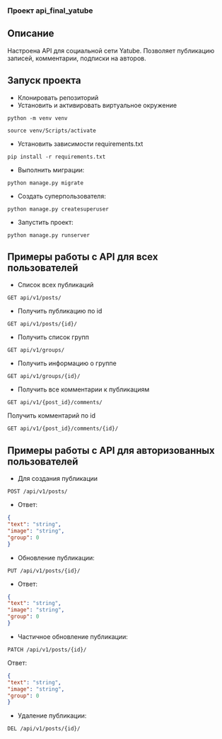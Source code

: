 ### Проект api_final_yatube


## Описание
Настроена API для социальной сети Yatube.
Позволяет публикацию записей, комментарии, подписки на авторов.

## Запуск проекта

- Клонировать репозиторий
- Установить и активировать виртуальное окружение

```
python -m venv venv
```

```
source venv/Scripts/activate
```

- Установить зависимости requirements.txt

```
pip install -r requirements.txt
```

- Выполнить миграции:

```
python manage.py migrate
```

- Создать суперпользователя:

```
python manage.py createsuperuser
```

- Запустить проект:

```
python manage.py runserver
```

## Примеры работы с API для всех пользователей

- Cписок всех публикаций
```
GET api/v1/posts/
```
- Получить публикацию по id
```
GET api/v1/posts/{id}/ 
```
- Получить список групп
```
GET api/v1/groups/
```
- Получить информацию о группе
```
GET api/v1/groups/{id}/
```
- Получить все комментарии к публикациям
```
GET api/v1/{post_id}/comments/
```
Получить комментарий по id
```
GET api/v1/{post_id}/comments/{id}/
```

## Примеры работы с API для авторизованных пользователей

- Для создания публикации

```
POST /api/v1/posts/
```

- Ответ:

```json
{
"text": "string",
"image": "string",
"group": 0
}
```

- Обновление публикации:

```
PUT /api/v1/posts/{id}/
```

- Ответ:

```json
{
"text": "string",
"image": "string",
"group": 0
}
```

- Частичное обновление публикации:

```
PATCH /api/v1/posts/{id}/
```

Ответ:

```json
{
"text": "string",
"image": "string",
"group": 0
}
```

- Удаление публикации:

```
DEL /api/v1/posts/{id}/
```
